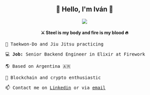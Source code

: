 <div align='center'>

## :dizzy: Hello, I'm Iván :dizzy:
![](https://media.giphy.com/media/RhZd5BxGKPt0SgyuyV/giphy.gif?cid=790b7611dee15505dcb44b2c3578cfae860107eacab2c69b&rid=giphy.gif)
</div>
<div align='center'>

#### :crossed_swords: Steel is my body and fire is my blood :fire:

</div>

<samp>

:martial_arts_uniform: Taekwon-Do and Jiu Jitsu practicing

:computer: **Job:** Senior Backend Engineer in Elixir at Firework

:earth_americas: Based on Argentina :argentina:

:gem: Blockchain and crypto enthusiastic

:mailbox:	Contact me on [Linkedin](https://www.linkedin.com/in/ivan-ernandorena-766b20146) or via [email](mailto:ivan.ernandorena@gmail.com)

</samp>
